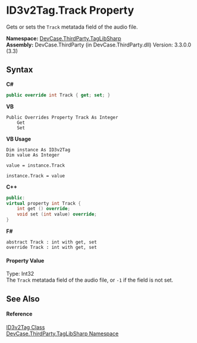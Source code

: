 # ID3v2Tag.Track Property 
 

Gets or sets the `Track` metatada field of the audio file.

**Namespace:**&nbsp;<a href="N_DevCase_ThirdParty_TagLibSharp">DevCase.ThirdParty.TagLibSharp</a><br />**Assembly:**&nbsp;DevCase.ThirdParty (in DevCase.ThirdParty.dll) Version: 3.3.0.0 (3.3)

## Syntax

**C#**<br />
``` C#
public override int Track { get; set; }
```

**VB**<br />
``` VB
Public Overrides Property Track As Integer
	Get
	Set
```

**VB Usage**<br />
``` VB Usage
Dim instance As ID3v2Tag
Dim value As Integer

value = instance.Track

instance.Track = value
```

**C++**<br />
``` C++
public:
virtual property int Track {
	int get () override;
	void set (int value) override;
}
```

**F#**<br />
``` F#
abstract Track : int with get, set
override Track : int with get, set
```


#### Property Value
Type: Int32<br />The `Track` metatada field of the audio file, or `-1` if the field is not set.

## See Also


#### Reference
<a href="T_DevCase_ThirdParty_TagLibSharp_ID3v2Tag">ID3v2Tag Class</a><br /><a href="N_DevCase_ThirdParty_TagLibSharp">DevCase.ThirdParty.TagLibSharp Namespace</a><br />